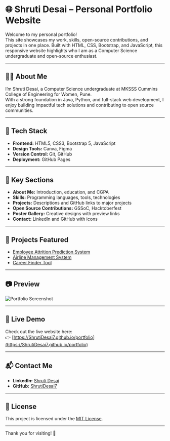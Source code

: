 # 🌐 Shruti Desai – Personal Portfolio Website

Welcome to my personal portfolio!  
This site showcases my work, skills, open-source contributions, and projects in one place. Built with HTML, CSS, Bootstrap, and JavaScript, this responsive website highlights who I am as a Computer Science undergraduate and open-source enthusiast.

---

## 👩‍💻 About Me

I’m Shruti Desai, a Computer Science undergraduate at MKSSS Cummins College of Engineering for Women, Pune.  
With a strong foundation in Java, Python, and full-stack web development, I enjoy building impactful tech solutions and contributing to open source communities.

---

## 🔧 Tech Stack

- **Frontend:** HTML5, CSS3, Bootstrap 5, JavaScript
- **Design Tools:** Canva, Figma
- **Version Control:** Git, GitHub
- **Deployment:** GitHub Pages

---

## 📌 Key Sections

- **About Me:** Introduction, education, and CGPA
- **Skills:** Programming languages, tools, technologies
- **Projects:** Descriptions and GitHub links to major projects
- **Open Source Contributions:** GSSoC, Hacktoberfest
- **Poster Gallery:** Creative designs with preview links
- **Contact:** LinkedIn and GitHub with icons

---

## 🚀 Projects Featured

- [Employee Attrition Prediction System](https://github.com/ShrutiDesai7/Employee-Attrition-Predictor)
- [Airline Management System](https://github.com/ShrutiDesai7/airline-management/tree/main)
- [Career Finder Tool](https://github.com/ShrutiDesai7/Career-Finder-Tool/tree/main)

---

## 📷 Preview

![Portfolio Screenshot](screenshot.png) <!-- Replace with actual screenshot path -->

---

## 🔗 Live Demo

Check out the live website here:  
👉 [https://ShrutiDesai7.github.io/portfolio](https://ShrutiDesai7.github.io/portfolio)

---

## 📬 Contact Me

- **LinkedIn:** [Shruti Desai](https://www.linkedin.com/in/shruti-desai-7b5677302/)
- **GitHub:** [ShrutiDesai7](https://github.com/ShrutiDesai7)

---

## 📝 License

This project is licensed under the [MIT License](LICENSE).

---

Thank you for visiting! 💙
